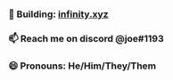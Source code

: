 ### 🔨 Building: [infinity.xyz](https://infinity.xyz)

### 📫 Reach me on discord @joe#1193

### 😄 Pronouns: He/Him/They/Them
